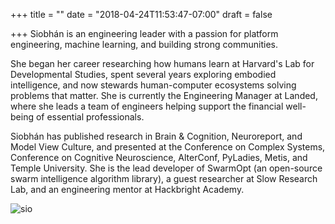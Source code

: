 +++
title = ""
date = "2018-04-24T11:53:47-07:00"
draft = false

+++
Siobhán is an engineering leader with a passion for platform engineering, 
machine learning, and building strong communities.

She began her career researching how humans learn at Harvard's Lab for
Developmental Studies, spent several years exploring embodied intelligence, and now stewards human-computer ecosystems 
solving problems that matter. She is currently the Engineering Manager at Landed, 
where she leads a team of engineers helping support the financial well-being of 
essential professionals.

Siobhán has published research in Brain & Cognition, Neuroreport, and
Model View Culture, and presented at the Conference on Complex Systems,
Conference on Cognitive Neuroscience, AlterConf, PyLadies, Metis, and
Temple University. She is the lead developer of SwarmOpt (an open-source swarm 
intelligence algorithm library), a guest researcher at Slow Research Lab,
and an engineering mentor at Hackbright Academy. 

![sio](sio.jpg)

